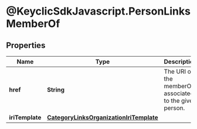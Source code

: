 # @KeyclicSdkJavascript.PersonLinksMemberOf

## Properties
Name | Type | Description | Notes
------------ | ------------- | ------------- | -------------
**href** | **String** | The URI of the memberOf associated to the given person. | [optional] 
**iriTemplate** | [**CategoryLinksOrganizationIriTemplate**](CategoryLinksOrganizationIriTemplate.md) |  | [optional] 


